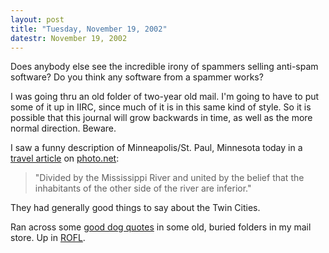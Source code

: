 ```yaml
---
layout: post
title: "Tuesday, November 19, 2002"
datestr: November 19, 2002
---
```


Does anybody else see the incredible irony of spammers selling anti-spam software?
Do you think any software from a spammer works?

I was going thru an old folder of two-year old mail. I'm going to have to put
some of it up in IIRC, since much of it is in this same kind of style. So it
is possible that this journal will grow backwards in time, as well as the more
normal direction. Beware.

I saw a funny description of Minneapolis/St. Paul, Minnesota today in a <a href="http://www.photo.net/travel/great-trips/nice">travel
article</a> on <a href="http://www.photo.net/">photo.net</a>:

> "Divided by the Mississippi River and united by the belief that the
> inhabitants of the other side of the river are inferior." 

They had generally good things to say about the Twin Cities.

Ran across some <a href="../rofl/dogs.html">good dog quotes</a> in some old,
buried folders in my mail store. Up in <a href="/rofl/">ROFL</a>.

